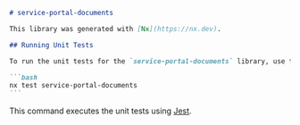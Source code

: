 ````markdown
# service-portal-documents

This library was generated with [Nx](https://nx.dev).

## Running Unit Tests

To run the unit tests for the `service-portal-documents` library, use the following command:

```bash
nx test service-portal-documents
```
````

This command executes the unit tests using [Jest](https://jestjs.io).

```

```
